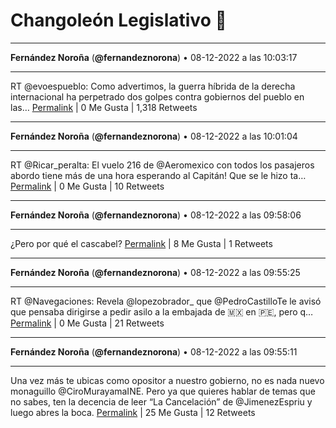 # Changoleón Legislativo 🙈
*****
**Fernández Noroña** (**@fernandeznorona**) • 08-12-2022 a las 10:03:17
*****
RT @evoespueblo: Como advertimos, la guerra híbrida de la derecha internacional ha perpetrado dos golpes contra gobiernos del pueblo en las…
[Permalink](https://twitter.com/fernandeznorona/status/1600913922194014208) | 0 Me Gusta | 1,318 Retweets
*****
**Fernández Noroña** (**@fernandeznorona**) • 08-12-2022 a las 10:01:04
*****
RT @Ricar_peralta: El vuelo 216 de @Aeromexico con todos los pasajeros abordo tiene más de una hora esperando al Capitán! Que se le hizo ta…
[Permalink](https://twitter.com/fernandeznorona/status/1600913366603927552) | 0 Me Gusta | 10 Retweets
*****
**Fernández Noroña** (**@fernandeznorona**) • 08-12-2022 a las 09:58:06
*****
¿Pero por qué el cascabel?
[Permalink](https://twitter.com/fernandeznorona/status/1600912619501940736) | 8 Me Gusta | 1 Retweets
*****
**Fernández Noroña** (**@fernandeznorona**) • 08-12-2022 a las 09:55:25
*****
RT @Navegaciones: Revela @lopezobrador_ que @PedroCastilloTe le avisó que pensaba dirigirse a pedir asilo a la embajada de 🇲🇽 en 🇵🇪, pero q…
[Permalink](https://twitter.com/fernandeznorona/status/1600911943216177152) | 0 Me Gusta | 21 Retweets
*****
**Fernández Noroña** (**@fernandeznorona**) • 08-12-2022 a las 09:55:11
*****
Una vez más te ubicas como opositor a nuestro gobierno, no es nada nuevo monaguillo @CiroMurayamaINE. Pero ya que quieres hablar de temas que no sabes, ten la decencia de leer “La Cancelación” de @JimenezEspriu y luego abres la boca.
[Permalink](https://twitter.com/fernandeznorona/status/1600911886014615553) | 25 Me Gusta | 12 Retweets